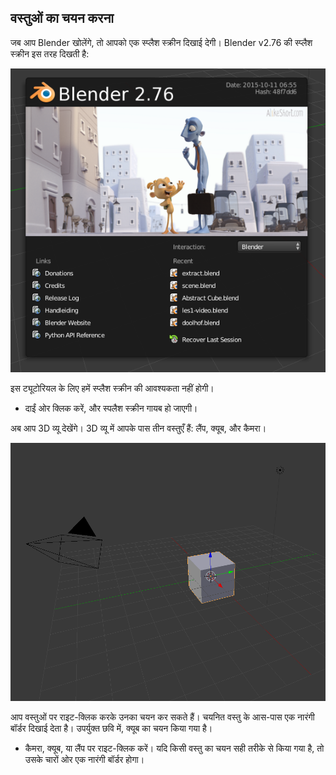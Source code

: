 ## वस्तुओं का चयन करना

जब आप Blender खोलेंगे, तो आपको एक स्प्लैश स्क्रीन दिखाई देगी। Blender v2.76 की स्प्लैश स्क्रीन इस तरह दिखती है:

![स्प्लैश स्क्रीन](images/splash-screen.png)

इस ट्यूटोरियल के लिए हमें स्प्लैश स्क्रीन की आवश्यकता नहीं होगी।

+ दाईं ओर क्लिक करें, और स्पलैश स्क्रीन गायब हो जाएगी।

अब आप 3D व्यू देखेंगे। 3D व्यू में आपके पास तीन वस्तुएँ हैं: लैंप, क्यूब, और कैमरा।

![3D व्यू](images/3d-view.png)

आप वस्तुओं पर राइट-क्लिक करके उनका चयन कर सकते हैं। चयनित वस्तु के आस-पास एक नारंगी बॉर्डर दिखाई देता है। उपर्युक्त छवि में, क्यूब का चयन किया गया है।

+ कैमरा, क्यूब, या लैंप पर राइट-क्लिक करें। यदि किसी वस्तु का चयन सही तरीके से किया गया है, तो उसके चारों ओर एक नारंगी बॉर्डर होगा।